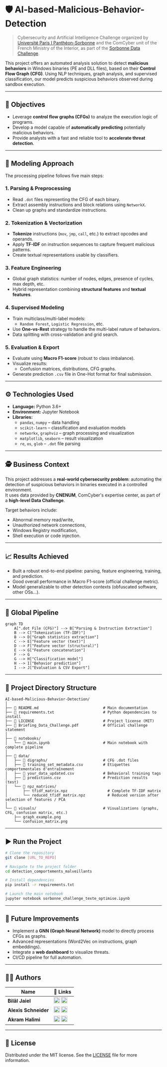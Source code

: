 # 🛡️ AI-based-Malicious-Behavior-Detection

> Cybersecurity and Artificial Intelligence Challenge organized by [Université Paris I Panthéon-Sorbonne](https://www.pantheonsorbonne.fr) and the ComCyber unit of the French Ministry of the Interior, as part of the [Sorbonne Data Challenge](https://sorbonne-data-challenge.fr/).

This project offers an automated analysis solution to detect **malicious behaviors** in Windows binaries (PE and DLL files), based on their **Control Flow Graph (CFG)**. Using NLP techniques, graph analysis, and supervised classification, our model predicts suspicious behaviors observed during sandbox execution.

---

## 📌 Objectives

- Leverage **control flow graphs (CFGs)** to analyze the execution logic of programs.
- Develop a model capable of **automatically predicting** potentially malicious behaviors.
- Provide analysts with a fast and reliable tool to **accelerate threat detection**.

---

## 🧠 Modeling Approach

The processing pipeline follows five main steps:

### 1. Parsing & Preprocessing
- Read `.dot` files representing the CFG of each binary.
- Extract assembly instructions and block relations using `NetworkX`.
- Clean up graphs and standardize instructions.

### 2. Tokenization & Vectorization
- **Tokenize** instructions (`mov`, `jmp`, `call`, etc.) to extract opcodes and operands.
- Apply **TF-IDF** on instruction sequences to capture frequent malicious patterns.
- Create textual representations usable by classifiers.

### 3. Feature Engineering
- Global graph statistics: number of nodes, edges, presence of cycles, max depth, etc.
- Hybrid representation combining **structural features** and **textual features**.

### 4. Supervised Modeling
- Train multiclass/multi-label models:
  - `Random Forest`, `Logistic Regression`, etc.
- Use **One-vs-Rest** strategy to handle the multi-label nature of behaviors.
- Data splitting with cross-validation and grid search.

### 5. Evaluation & Export
- Evaluate using **Macro F1-score** (robust to class imbalance).
- Visualize results:
  - Confusion matrices, distributions, CFG graphs.
- Generate prediction `.csv` file in One-Hot format for final submission.

---

## ⚙️ Technologies Used

- **Language:** Python 3.6+
- **Environment:** Jupyter Notebook
- **Libraries:**
  - `pandas`, `numpy` – data handling
  - `scikit-learn` – classification and evaluation models
  - `networkx`, `graphviz` – graph processing and visualization
  - `matplotlib`, `seaborn` – result visualization
  - `re`, `os`, `glob` – `.dot` file parsing

---

## 🕵️ Business Context

This project addresses a **real-world cybersecurity problem**: automating the detection of suspicious behaviors in binaries executed in a controlled environment.  
It uses data provided by **CNENUM**, ComCyber's expertise center, as part of a **high-level Data Challenge**.

Target behaviors include:
- Abnormal memory read/write,
- Unauthorized network connections,
- Windows Registry modification,
- Shell execution or code injection.

---

## 📈 Results Achieved

- Built a robust end-to-end pipeline: parsing, feature engineering, training, and prediction.
- Good overall performance in Macro F1-score (official challenge metric).
- Model generalizable to other detection contexts (obfuscated software, other OSs…).

---

## 🔄 Global Pipeline

```mermaid
graph TD
    A[".dot File (CFG)"] --> B["Parsing & Instruction Extraction"]
    B --> C["Tokenization (TF-IDF)"]
    B --> D["Graph statistics extraction"]
    C --> E["Feature vector (text)"]
    D --> F["Feature vector (structural)"]
    E --> G["Feature concatenation"]
    F --> G
    G --> H["Classification model"]
    H --> I["Behavior prediction"]
    I --> J["Evaluation & CSV Export"]
```

---

## 📂 Project Directory Structure

```plaintext
AI-based-Malicious-Behavior-Detection/
│
├── 📄 README.md                             # Main documentation
├── 📄 requirements.txt                      # Python dependencies to install
├── 📄 LICENSE                               # Project license (MIT)
├── 📄 Briefing_Data_Challenge.pdf           # Official challenge statement
│
├── 📁 notebooks/
│   └── 📄 main.ipynb                        # Main notebook with complete pipeline
│
├── 📁 data/
│   ├── 📁 digraphs/                         # CFG .dot files
│   ├── 📄 training_set_metadata.csv         # Étiquettes comportementales d'entraînement
│   ├── 📄 your_data_updated.csv             # Behavioral training tags
│   ├── 📄 predictions.csv                   # Prediction results (test)
│   └── 📁 npz_matrices/
│       ├── tfidf_matrix.npz                  # Complete TF-IDF matrix
│       └── reduced_tfidf_matrix.npz          # Reduced version after selection of features / PCA
│
└── 📁 visuals/                              # Visualizations (graphs, CFG, confusion matrix, etc.)
    ├── graph_example.png
    └── confusion_matrix.png
```

---

## ▶️ Run the Project

```bash
# Clone the repository
git clone [URL_TO_REPO]

# Navigate to the project folder
cd detection_comportements_malveillants

# Install dependencies
pip install -r requirements.txt

# Launch the main notebook
jupyter notebook sorbonne_challenge_texte_optimise.ipynb
```

---

## 🔧 Future Improvements

- Implement a **GNN (Graph Neural Network)** model to directly process CFGs as graphs.
- Advanced representations (Word2Vec on instructions, graph embeddings).
- Integrate a **web dashboard** to visualize threats.
- CI/CD pipeline for full automation.

---

## 👨‍💻 Authors

| Name              | 🔗 Links |
|-------------------|----------|
| **Bilâl Jaiel**     | [<img src="https://img.shields.io/badge/LinkedIn-0A66C2?style=flat&logo=linkedin&logoColor=white" height="20">](https://www.linkedin.com/in/bilal-jaiel/) [<img src="https://img.shields.io/badge/GitHub-181717?style=flat&logo=github&logoColor=white" height="20">](https://github.com/bilal-jaiel) |
| **Alexis Schneider** | [<img src="https://img.shields.io/badge/LinkedIn-0A66C2?style=flat&logo=linkedin&logoColor=white" height="20">](https://www.linkedin.com/in/alexis-schneider-a91079325/) [<img src="https://img.shields.io/badge/GitHub-181717?style=flat&logo=github&logoColor=white" height="20">](https://github.com/Alexis-Schneider) |
| **Akram Halimi**     | [<img src="https://img.shields.io/badge/LinkedIn-0A66C2?style=flat&logo=linkedin&logoColor=white" height="20">](https://www.linkedin.com/in/akram-halimi-010217321/) [<img src="https://img.shields.io/badge/GitHub-181717?style=flat&logo=github&logoColor=white" height="20">](https://github.com/A-Jassim) |

---

## 📄 License

Distributed under the MIT license. See the [LICENSE](LICENSE) file for more information.

